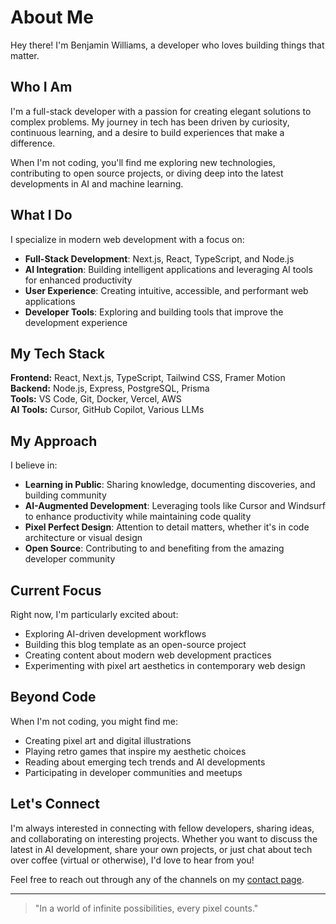 # About Me

Hey there! I'm Benjamin Williams, a developer who loves building things that matter.

## Who I Am

I'm a full-stack developer with a passion for creating elegant solutions to complex problems. My journey in tech has been driven by curiosity, continuous learning, and a desire to build experiences that make a difference.

When I'm not coding, you'll find me exploring new technologies, contributing to open source projects, or diving deep into the latest developments in AI and machine learning.

## What I Do

I specialize in modern web development with a focus on:

- **Full-Stack Development**: Next.js, React, TypeScript, and Node.js
- **AI Integration**: Building intelligent applications and leveraging AI tools for enhanced productivity
- **User Experience**: Creating intuitive, accessible, and performant web applications
- **Developer Tools**: Exploring and building tools that improve the development experience

## My Tech Stack

**Frontend:** React, Next.js, TypeScript, Tailwind CSS, Framer Motion  
**Backend:** Node.js, Express, PostgreSQL, Prisma  
**Tools:** VS Code, Git, Docker, Vercel, AWS  
**AI Tools:** Cursor, GitHub Copilot, Various LLMs

## My Approach

I believe in:

- **Learning in Public**: Sharing knowledge, documenting discoveries, and building community
- **AI-Augmented Development**: Leveraging tools like Cursor and Windsurf to enhance productivity while maintaining code quality
- **Pixel Perfect Design**: Attention to detail matters, whether it's in code architecture or visual design
- **Open Source**: Contributing to and benefiting from the amazing developer community

## Current Focus

Right now, I'm particularly excited about:

- Exploring AI-driven development workflows
- Building this blog template as an open-source project
- Creating content about modern web development practices
- Experimenting with pixel art aesthetics in contemporary web design

## Beyond Code

When I'm not coding, you might find me:

- Creating pixel art and digital illustrations
- Playing retro games that inspire my aesthetic choices
- Reading about emerging tech trends and AI developments
- Participating in developer communities and meetups

## Let's Connect

I'm always interested in connecting with fellow developers, sharing ideas, and collaborating on interesting projects. Whether you want to discuss the latest in AI development, share your own projects, or just chat about tech over coffee (virtual or otherwise), I'd love to hear from you!

Feel free to reach out through any of the channels on my [contact page](/contact).

---

> "In a world of infinite possibilities, every pixel counts."

